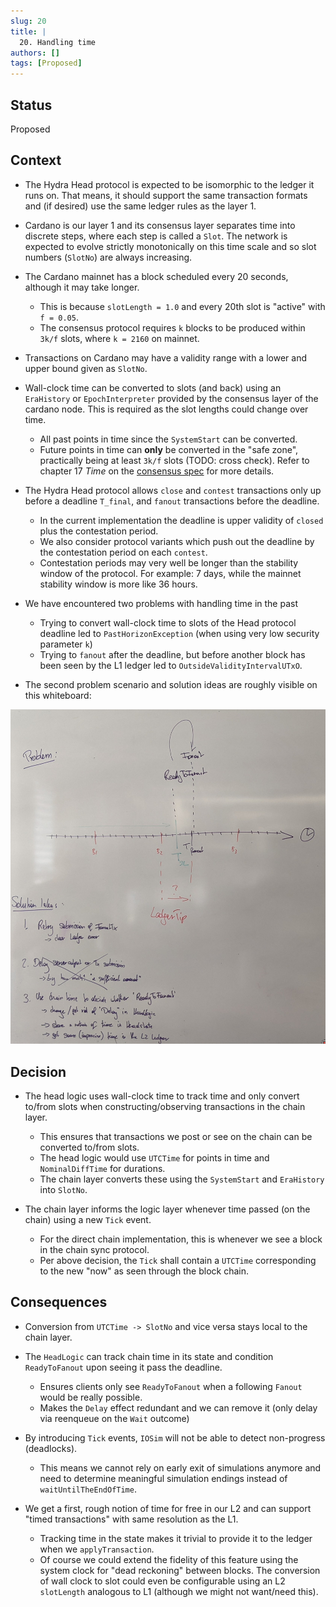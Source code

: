 ```yaml
---
slug: 20
title: |
  20. Handling time
authors: []
tags: [Proposed]
---
```


## Status

Proposed

## Context

* The Hydra Head protocol is expected to be isomorphic to the ledger it runs on. That means, it should support the same transaction formats and (if desired) use the same ledger rules as the layer 1.

* Cardano is our layer 1 and its consensus layer separates time into discrete steps, where each step is called a `Slot`. The network is expected to evolve strictly monotonically on this time scale and so slot numbers (`SlotNo`) are always increasing.

* The Cardano mainnet has a block scheduled every 20 seconds, although it may take longer.
  - This is because `slotLength = 1.0` and every 20th slot is "active" with `f = 0.05`.
  - The consensus protocol requires `k` blocks to be produced within `3k/f` slots, where `k = 2160` on mainnet.

* Transactions on Cardano may have a validity range with a lower and upper bound given as `SlotNo`.

* Wall-clock time can be converted to slots (and back) using an `EraHistory` or `EpochInterpreter` provided by the consensus layer of the cardano node. This is required as the slot lengths could change over time.
  - All past points in time since the `SystemStart` can be converted.
  - Future points in time can **only** be converted in the "safe zone", practically being at least `3k/f` slots (TODO: cross check). Refer to chapter 17 *Time* on the [consensus spec](https://hydra.iohk.io/build/16997794/download/1/report.pdf) for more details.

* The Hydra Head protocol allows `close` and `contest` transactions only up before a deadline `T_final`, and `fanout` transactions before the deadline.
  - In the current implementation the deadline is upper validity of `closed` plus the contestation period.
  - We also consider protocol variants which push out the deadline by the contestation period on each `contest`.
  - Contestation periods may very well be longer than the stability window of the protocol. For example: 7 days, while the mainnet stability window is more like 36 hours.

* We have encountered two problems with handling time in the past
  - Trying to convert wall-clock time to slots of the Head protocol deadline led to `PastHorizonException` (when using very low security parameter `k`)
  - Trying to `fanout` after the deadline, but before another block has been seen by the L1 ledger led to `OutsideValidityIntervalUTxO`.
  
* The second problem scenario and solution ideas are roughly visible on this whiteboard:

![](img/020-timing-fanout.jpg)

## Decision

* The head logic uses wall-clock time to track time and only convert to/from slots when constructing/observing transactions in the chain layer.
  - This ensures that transactions we post or see on the chain can be converted to/from slots.
  - The head logic would use `UTCTime` for points in time and `NominalDiffTime` for durations.
  - The chain layer converts these using the `SystemStart` and `EraHistory` into `SlotNo`.

* The chain layer informs the logic layer whenever time passed (on the chain) using a new `Tick` event.
  - For the direct chain implementation, this is whenever we see a block in the chain sync protocol.
  - Per above decision, the `Tick` shall contain a `UTCTime` corresponding to the new "now" as seen through the block chain.

## Consequences

* Conversion from `UTCTime -> SlotNo` and vice versa stays local to the chain layer.

* The `HeadLogic` can track chain time in its state and condition `ReadyToFanout` upon seeing it pass the deadline.
  - Ensures clients only see `ReadyToFanout` when a following `Fanout` would be really possible.
  - Makes the `Delay` effect redundant and we can remove it (only delay via reenqueue on the `Wait` outcome)

* By introducing `Tick` events, `IOSim` will not be able to detect non-progress (deadlocks).
  - This means we cannot rely on early exit of simulations anymore and need to determine meaningful simulation endings instead of `waitUntilTheEndOfTime`.

* We get a first, rough notion of time for free in our L2 and can support "timed transactions" with same resolution as the L1.
  - Tracking time in the state makes it trivial to provide it to the ledger when we `applyTransaction`.
  - Of course we could extend the fidelity of this feature using the system clock for "dead reckoning" between blocks. The conversion of wall clock to slot could even be configurable using an L2 `slotLength` analogous to L1 (although we might not want/need this).
